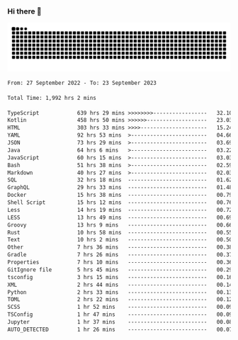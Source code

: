 ### Hi there 👋

<picture>
  <source media="(prefers-color-scheme: dark)" srcset="https://raw.githubusercontent.com/heyline/heyline/output/github-contribution-grid-snake-dark.svg">
  <source media="(prefers-color-scheme: light)" srcset="https://raw.githubusercontent.com/heyline/heyline/output/github-contribution-grid-snake.svg">
  <img alt="github contribution grid snake animation" src="https://raw.githubusercontent.com/heyline/heyline/output/github-contribution-grid-snake.svg">
</picture>

<!--START_SECTION:waka-->

```txt
From: 27 September 2022 - To: 23 September 2023

Total Time: 1,992 hrs 2 mins

TypeScript            639 hrs 29 mins >>>>>>>>-----------------   32.10 %
Kotlin                458 hrs 50 mins >>>>>>-------------------   23.03 %
HTML                  303 hrs 33 mins >>>>---------------------   15.24 %
YAML                  92 hrs 53 mins  >------------------------   04.66 %
JSON                  73 hrs 29 mins  >------------------------   03.69 %
Java                  64 hrs 6 mins   >------------------------   03.22 %
JavaScript            60 hrs 15 mins  >------------------------   03.03 %
Bash                  51 hrs 38 mins  >------------------------   02.59 %
Markdown              40 hrs 27 mins  >------------------------   02.03 %
SQL                   32 hrs 18 mins  -------------------------   01.62 %
GraphQL               29 hrs 33 mins  -------------------------   01.48 %
Docker                15 hrs 38 mins  -------------------------   00.79 %
Shell Script          15 hrs 12 mins  -------------------------   00.76 %
Less                  14 hrs 19 mins  -------------------------   00.72 %
LESS                  13 hrs 49 mins  -------------------------   00.69 %
Groovy                13 hrs 9 mins   -------------------------   00.66 %
Rust                  10 hrs 58 mins  -------------------------   00.55 %
Text                  10 hrs 2 mins   -------------------------   00.50 %
Other                 7 hrs 36 mins   -------------------------   00.38 %
Gradle                7 hrs 26 mins   -------------------------   00.37 %
Properties            7 hrs 10 mins   -------------------------   00.36 %
GitIgnore file        5 hrs 45 mins   -------------------------   00.29 %
tsconfig              3 hrs 15 mins   -------------------------   00.16 %
XML                   2 hrs 44 mins   -------------------------   00.14 %
Python                2 hrs 33 mins   -------------------------   00.13 %
TOML                  2 hrs 22 mins   -------------------------   00.12 %
SCSS                  1 hr 52 mins    -------------------------   00.09 %
TSConfig              1 hr 47 mins    -------------------------   00.09 %
Jupyter               1 hr 37 mins    -------------------------   00.08 %
AUTO_DETECTED         1 hr 26 mins    -------------------------   00.07 %
```

<!--END_SECTION:waka-->

